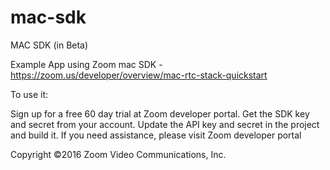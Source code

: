 # mac-sdk
MAC SDK (in Beta)

Example App using Zoom mac SDK - https://zoom.us/developer/overview/mac-rtc-stack-quickstart

To use it:

Sign up for a free 60 day trial at Zoom developer portal. Get the SDK key and secret from your account. Update the API key and secret in the project and build it. If you need assistance, please visit Zoom developer portal

Copyright ©2016 Zoom Video Communications, Inc.
